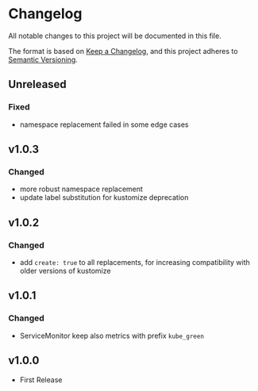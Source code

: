 # Changelog

All notable changes to this project will be documented in this file.

The format is based on [Keep a Changelog](https://keepachangelog.com/en/1.0.0/),
and this project adheres to [Semantic Versioning](https://semver.org/spec/v2.0.0.html).

## Unreleased

### Fixed

- namespace replacement failed in some edge cases

## v1.0.3

### Changed

- more robust namespace replacement
- update label substitution for kustomize deprecation

## v1.0.2

### Changed

- add `create: true` to all replacements, for increasing compatibility with older versions of kustomize

## v1.0.1

### Changed

- ServiceMonitor keep also metrics with prefix `kube_green`

## v1.0.0

- First Release
